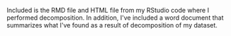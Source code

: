 Included is the RMD file and HTML file from my RStudio code where I performed decomposition. In addition, I've included a word document that summarizes what I've found as a result of decomposition of my dataset.
